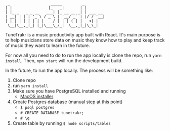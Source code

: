 ```
 _                  _____         _         
| |                |_   _|       | |        
| |_ _   _ _ __   ___| |_ __ __ _| | ___ __ 
| __| | | | '_ \ / _ \ | '__/ _` | |/ / '__|
| |_| |_| | | | |  __/ | | | (_| |   <| |   
 \__|\__,_|_| |_|\___\_/_|  \__,_|_|\_\_| 
```

TuneTrakr is a music productivity app built with React. It's main purpose is to help musicians store data on music they know how to play and keep track of music they want to learn in the future.

For now all you need to do to run the app locally is clone the repo, run `yarn install`. Then, `npm start` will run the development build.

In the future, to run the app locally. The process will be something like:

1. Clone repo
2. run `yarn install`
3. Make sure you have PostgreSQL installed and running
	- [MacOS installer](http://postgresapp.com/)
4. Create Postgres database (manual step at this point)
	- `$ psql postgres`
	- `# CREATE DATABASE tunetrakr;`
	- `# \q`
5. Create table by running `$ node scripts/tables`
